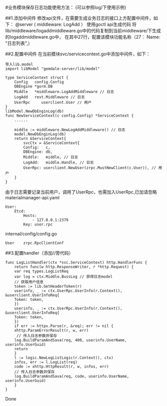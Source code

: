 #业务模块保存日志功能使用方法：
(可以参照log/下使用示例)

##1.添加中间件
修改api文件，在需要生成业务日志的接口上方配置中间件，如下：
    @server (
        middleware: LogAdd
    ）
使用goctl api生成代码
将lib/middleware/logaddmiddleware.go中的代码复制到当前middleware/下生成的logaddmiddleware.go中，
在其中27行，配置该模块功能名称（27： Name: "日志列表",）

##2.配置中间件
在当前模块svc/servicecontext.go中添加中间件，如下：

    导入lib.model
    import libModel "gemdale-server/lib/model"

    type ServiceContext struct {
        Config   config.Config
        DBEngine *gorm.DB
        Middle   *middleware.LogAddMiddleware // 日志
        LogAdd   rest.Middleware // 日志
        UserRpc 	userclient.User // 用户
    }
    libModel.NewDbEnginLog(db)
    func NewServiceContext(c config.Config) *ServiceContext {
        ......
    
        middle := middleware.NewLogAddMiddleware() // 日志
        model.NewDbEnginLog(db)
        return &ServiceContext{
            svcCtx = &ServiceContext{
            Config:   c,
            DBEngine: db,
            Middle:   middle, // 日志
            LogAdd:   middle.Handle, // 日志
            UserRpc: userclient.NewUser(zrpc.MustNewClient(c.User)), // 用户
        }
    }
由于日志需要记录当前用户，调用了UserRpc，也需加入UserRpc,已加请忽略
materialmanager-api.yaml

    User:
        Etcd:
            Hosts:
                - 127.0.0.1:2379
            Key: user.rpc
internal/config/config.go

    User    zrpc.RpcClientConf
##3.配置handler（添加//旁代码）

    func LogListHandler(ctx *svc.ServiceContext) http.HandlerFunc {
        return func(w http.ResponseWriter, r *http.Request) {
        var req types.LogListReq
        var log = ctx.Middle.BussLog // 获得日志model
        // 获取用户信息
        token := lib.GetHeaderToken(r)
        userinfo, _ := ctx.UserRpc.UserInfo(r.Context(), &userclient.UserInfoReq{
        Token: token,
        })
        userinfo, _ := ctx.UserRpc.UserInfo(r.Context(), &userclient.UserInfoReq{
        Token: token,
        })
        if err := httpx.Parse(r, &req); err != nil {
        xhttp.ParamErrorResult(r, w, err)
         // 传入日志参数并保存
        log.BuildParamAndSava(req, 400, userinfo.UserName, userinfo.UserGuid)
        return
        }
        l := logic.NewLogListLogic(r.Context(), ctx)
        infos, err := l.LogList(req)
        code := xhttp.HttpResult(r, w, infos, err)
        // 传入日志参数并保存
        log.BuildParamAndSava(req, code, userinfo.UserName, userinfo.UserGuid)
        }
    }

Done